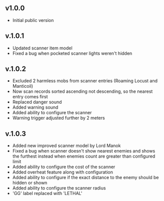 ## v1.0.0
- Initial public version

## v.1.0.1
- Updated scanner item model
- Fixed a bug when pocketed scanner lights weren't hidden

## v.1.0.2
- Excluded 2 harmless mobs from scanner entries (Roaming Locust and Manticoil)
- Now scan records sorted ascending not descending, so the nearest entry comes first
- Replaced danger sound
- Added warning sound
- Added ability to configure the scanner
- Warning trigger adjusted further by 2 meters

## v.1.0.3
- Added new improved scanner model by Lord Manok
- Fixed a bug when scanner doesn't show nearest enemies and shows the furthest instead when enemies count are greater than configured limit
- Added ability to configure the cost of the scanner
- Added overheat feature along with configuration
- Added ability to configure if the exact distance to the enemy should be hidden or shown
- Added ability to configure the scanner radius
- 'GG' label replaced with 'LETHAL'
